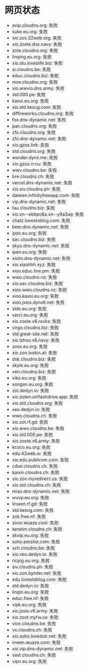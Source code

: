 # 网页状态
- svip.cloudns.org: 失败
- suke.eu.org: 失败
- xio.zos.22web.org: 失败
- xio.zoxte.dns.navy: 失败
- zote.cloudns.org: 失败
- linqing.eu.org: 失败
- xio.stu.loveslife.biz: 失败
- si.cloudns.be: 失败
- educ.cloudns.biz: 失败
- mov.cloudns.org: 失败
- xio.wwvio.dns.army: 失败
- std.000.pe: 失败
- kaxoi.eu.org: 失败
- xio.std.kesug.com: 失败
- diffireworks.cloudns.org: 失败
- fox.dns-dynamic.net: 失败
- pan.cloudns.org: 失败
- zfo.cloudns.org: 失败
- zfo.dns-dynamic.net: 失败
- xio.gzos.link: 失败
- std.cloudns.org: 失败
- wonder.dynx.me: 失败
- xio.gzos.rr.nu: 失败
- wwv.cloudns.be: 失败
- bre.cloudns.ch: 失败
- vercel.dns-dynamic.net: 失败
- xio.siv.cloudns.ph: 失败
- daiwen.infinityfreeapp.com: 失败
- vip.dns-dynamic.net: 失败
- tau.cloudns.biz: 失败
- xio.xn--ebbpo8a.xn--y9a3aq: 失败
- chatz.lovestoblog.com: 失败
- beer.dns-dynamic.net: 失败
- ipzo.eu.org: 失败
- sac.cloudns.biz: 失败
- skyo.dns-dynamic.net: 失败
- ipen.eu.org: 失败
- xiolin.dns-dynamic.net: 失败
- xio.xiaohhh.xyz: 失败
- xioo.educ.line.pm: 失败
- wwo.cloudns.nz: 失败
- xio.sac.cloudns.biz: 失败
- xioo.wwo.cloudns.nz: 失败
- xioo.kaxoi.eu.org: 失败
- xioo.jxios.dynv6.net: 失败
- stds.eu.org: 失败
- vercl.eu.org: 失败
- xio.zoxte.v6.rocks: 失败
- virgo.cloudns.biz: 失败
- std.great-site.net: 失败
- xio.lzhoo.v6.navy: 失败
- zosx.eu.org: 失败
- xio.zon.lookin.at: 失败
- dsk.cloudns.biz: 失败
- skyle.eu.org: 失败
- ven.cloudns.biz: 失败
- viko.eu.org: 失败
- xongan.eu.org: 失败
- zot.dedyn.io: 失败
- xio.zoten.onflashdrive.app: 失败
- xio.std.cloudns.org: 失败
- xeo.dedyn.io: 失败
- wwo.cloudns.ch: 失败
- xio.zot.rf.gd: 失败
- xio.wwv.cloudns.be: 失败
- xio.std.000.pe: 失败
- xio.zoxte.v6.army: 失败
- kcoco.eu.org: 失败
- edu.42web.io: 失败
- xio.edu.publicvm.com: 失败
- cdue.cloudns.ch: 失败
- kaixin.cloudns.ch: 失败
- xio.zon.myredirect.us: 失败
- xio.std.cloudns.ch: 失败
- miao.dns-dynamic.net: 失败
- wvvp.eu.org: 失败
- linwen.rf.gd: 失败
- std.kesug.com: 失败
- zok.free.nf: 失败
- zoon.wuaze.com: 失败
- kenelm.cloudns.ch: 失败
- skvip.eu.org: 失败
- soho.perslist.com: 失败
- sch.cloudns.be: 失败
- xio.xeo.dedyn.io: 失败
- ricpig.eu.org: 失败
- siv.cloudns.ph: 失败
- xio.zon.byinter.net: 失败
- edu.lovestoblog.com: 失败
- std.dedyn.io: 失败
- linqin.eu.org: 失败
- educ.free.nf: 失败
- vipk.eu.org: 失败
- xio.jxsio.v6.army: 失败
- xio.zoot.myfw.us: 失败
- vice.cloudns.be: 失败
- vx.cloudns.ch: 失败
- xio.soho.lovedub.net: 失败
- inwen.wuaze.com: 失败
- xio.vip.dns-dynamic.net: 失败
- vast.cloudns.ch: 失败
- vipn.eu.org: 失败
